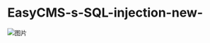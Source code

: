 # EasyCMS-s-SQL-injection-new-
![图片](https://user-images.githubusercontent.com/90664154/149261138-237bb4ce-c9c8-4f58-8daa-241f2709f7e6.png)
